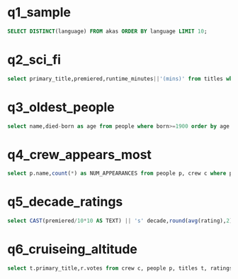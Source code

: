 
# q1_sample
```sql
SELECT DISTINCT(language) FROM akas ORDER BY language LIMIT 10;
```

# q2_sci_fi
```sql
select primary_title,premiered,runtime_minutes||'(mins)' from titles where genres like '%Sci-Fi%' order by runtime_minutes desc limit 10;
```
# q3_oldest_people
```sql
select name,died-born as age from people where born>=1900 order by age desc, name ASC limit 20;
```

# q4_crew_appears_most
```sql
select p.name,count(*) as NUM_APPEARANCES from people p, crew c where p.person_id = c.person_id group by p.person_id order by NUM_APPEARANCES desc limit 20;
```

# q5_decade_ratings
```sql 
select CAST(premiered/10*10 AS TEXT) || 's' decade,round(avg(rating),2) avgs, max(rating), min(rating), count(*) as NUM_RELEASES from titles t, ratings r where t.title_id=r.title_id and premiered is not NULL group by decade order by avgs desc, decade asc limit 10;
```

# q6_cruiseing_altitude
```sql
select t.primary_title,r.votes from crew c, people p, titles t, ratings r where c.title_id=t.title_id and c.person_id=p.person_id and t.title_id=r.title_id and p.name like '%Cruise%' and p.born = 1962 order by r.votes  desc limit 10;
```


